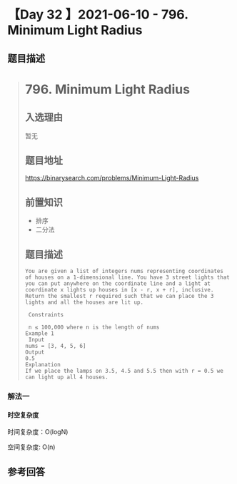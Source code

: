 # 【Day 32 】2021-06-10 - 796. Minimum Light Radius

## 题目描述

> # 796. Minimum Light Radius
>
> ## 入选理由
>
> 暂无
>
> ## 题目地址
>
> https://binarysearch.com/problems/Minimum-Light-Radius
>
> ## 前置知识
> 
>- 排序
> - 二分法
> 
> ## 题目描述
>
> ```
> You are given a list of integers nums representing coordinates of houses on a 1-dimensional line. You have 3 street lights that you can put anywhere on the coordinate line and a light at coordinate x lights up houses in [x - r, x + r], inclusive. Return the smallest r required such that we can place the 3 lights and all the houses are lit up.
> 
>  Constraints
> 
>  n ≤ 100,000 where n is the length of nums
> Example 1
>  Input
>nums = [3, 4, 5, 6]
>Output
> 0.5
>Explanation
> If we place the lamps on 3.5, 4.5 and 5.5 then with r = 0.5 we can light up all 4 houses.
> ```

### 解法一

#### 时空复杂度

时间复杂度：O(logN)

空间复杂度: O(n)

## 参考回答

